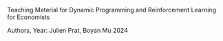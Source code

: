 Teaching Material for Dynamic Programming and Reinforcement Learning for Economists

Authors, Year: Julien Prat, Boyan Mu 2024
